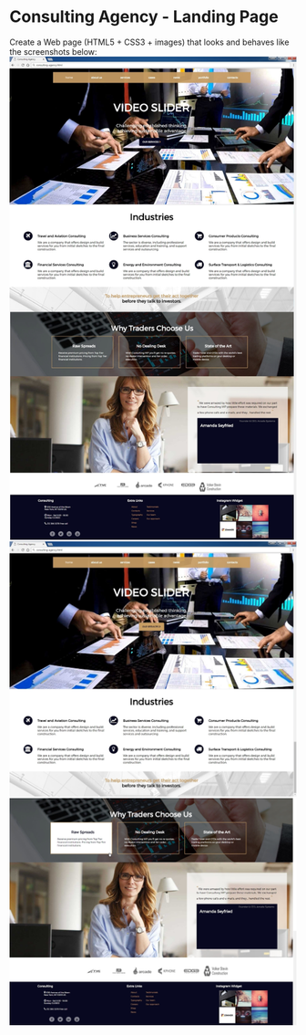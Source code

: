 # Consulting Agency - Landing Page
Create a Web page (HTML5 + CSS3 + images) that looks and behaves like the screenshots below:
<img src="screenshots/agency.jpg">
<img src="screenshots/agency1-hover.jpg">
<img src="screenshots/agency2-hover.jpg">
